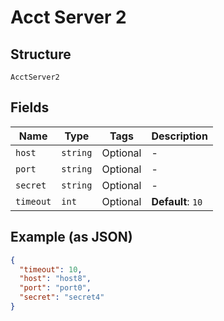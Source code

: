 
# Acct Server 2

## Structure

`AcctServer2`

## Fields

| Name | Type | Tags | Description |
|  --- | --- | --- | --- |
| `host` | `string` | Optional | - |
| `port` | `string` | Optional | - |
| `secret` | `string` | Optional | - |
| `timeout` | `int` | Optional | **Default**: `10` |

## Example (as JSON)

```json
{
  "timeout": 10,
  "host": "host8",
  "port": "port0",
  "secret": "secret4"
}
```

